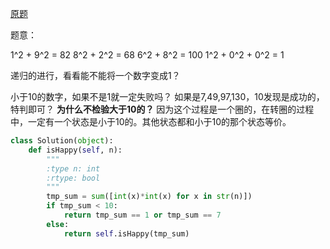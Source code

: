[原题](https://leetcode.com/problems/happy-number/)

题意：

1^2 + 9^2 = 82
8^2 + 2^2 = 68
6^2 + 8^2 = 100
1^2 + 0^2 + 0^2 = 1

递归的进行，看看能不能将一个数字变成1？

小于10的数字，如果不是1就一定失败吗？
如果是7,49,97,130，10发现是成功的，特判即可？
**为什么不检验大于10的？**
因为这个过程是一个圈的，在转圈的过程中，一定有一个状态是小于10的。其他状态都和小于10的那个状态等价。

```Python
class Solution(object):
    def isHappy(self, n):
        """
        :type n: int
        :rtype: bool
        """
        tmp_sum = sum([int(x)*int(x) for x in str(n)])
        if tmp_sum < 10:
            return tmp_sum == 1 or tmp_sum == 7
        else:
            return self.isHappy(tmp_sum)
```